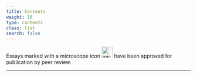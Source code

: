 ```yaml
---
title: Contents
weight: 10
type: contents
class: list
search: false
---
```


Essays marked with a microscope icon <img src="../img/microscope-bk.png" alt="microscope icon" width="30" height="30"> have been approved for publication by peer review.

***
